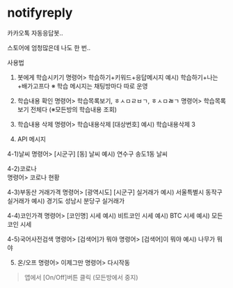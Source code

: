 # notifyreply


카카오톡 자동응답봇.. 

스토어에 엄청많은데 나도 한 번..



사용법
1. 봇에게 학습시키기 
 명령어> 학습하기+키워드+응답메시지 
 예시) 학습하기+나는+배가고프다 
  ※ 학습 메시지는 채팅방마다 따로 운영 
 
2. 학습내용 확인 
 명령어> 학습목록보기, ㅎㅅㅁㄹㅂㄱ, ㅎㅅㅁㄼㄱ 
 명령어> 학습목록보기 전체다   (※모든방의 학습내용 조회) 
  
3. 학습내용 삭제 
 명령어> 학습내용삭제 [대상번호] 
 예시) 학습내용삭제 3 
 
 
4. API 메시지 
 
4-1)날씨 
 명령어> [시군구] [동] 날씨 
 예시) 연수구 송도1동 날씨 
 
4-2)코로나  
 명령어> 코로나 현황 
 
4-3)부동산 거래가격 
 명령어> [광역시도] [시군구] 실거래가 
 예시) 서울특별시 동작구 실거래가 
 예시) 경기도 성남시 분당구 실거래가 
 
4-4)코인가격 
 명령어> [코인명] 시세 
 예시) 비트코인 시세 
 예시) BTC 시세 
 예시) 모든코인 시세 
 
4-5)국어사전검색 
 명령어> [검색어]가 뭐야 
 명령어> [검색어]이 뭐야 
 예시) 나무가 뭐야 
 
5. 온/오프 
 명령어> 이제그만 
 명령어> 다시작동 
 > 앱에서 [On/Off]버튼 클릭 (모든방에서 중지) 
 
 

